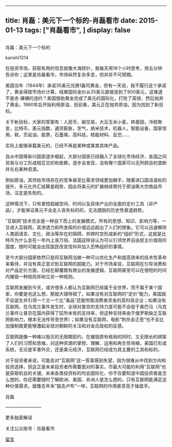 
---
title:  肖磊：美元下一个标的-肖磊看市
date: 2015-01-13
tags: ["肖磊看市", ]
display: false
---


## 



肖磊：美元下一个标的




kanshi1314




在投资市场，获取有用的信息就像大海捞针，我每天用18个小时思考，用五分钟告诉你；这里是肖磊看市，市场纵然复杂多变，但并非不可预期。


美国当年（1944年）承诺35美元兑换1盎司黄金，但有一天说，我不履行这个承诺了，黄金得按市场价计算，结果国际金价从35美元直接涨到了800美元，这难道不是赤 裸裸的违约？美国借助黄金完成了美元的国际化，打败了英镑，然后抛弃了黄金。1980年后开始利用原油，目前看，美元正在抛弃原油，因为找到了新目标。

关于新目标，大家的答案有：人民币，碳交易，大豆玉米小麦，转基因，冷核聚变，比特币，美元指数，通货膨胀，空气，纳米技术，机器人，智能设备，国家信用，税，页岩油，股票，石墨烯，高科技，核能材料、反恐……

实际上能够承载美元的，已经不再是某种或某类具体产品。

自从中国等新兴国家逐步崛起，大部分国家已经融入了全球化市场经济，各国之间贸易与分工形成相互交织和依赖，逐步会发现，没有哪个国家可以无所顾忌的垄断并左右某种资源。

例如原油，其供给市场存在的竞争甚至比需求领域更加棘手，随着进口国话语权的提升，多元化外汇结算是趋势，因此将美元的扩展继续寄托于原油等大宗商品市场，注定是失败的。

这种情况下，只有掌控超越空间、时间以及具体产业的全面的定价工具（非产品），才能保证美元不会走入丧失标的的，无法摆脱的历史性衰退趋势。

“互联网”技术完全是一种自下而上的发展模式，所有的思想、知识、影响力等，一旦进入互联网，其渗透力和所发挥的价值远远超出了人们的想象。它可以迅速解除人类因语言、文化、政治等存在的阻碍，并跨时空形成新的“组织”形式，这就是比特币为什么会在一年内上涨万倍、法国这样自认为可以引领世界自由民主价值观的国度，随时可能会出现国民改变信仰并加入恐怖组织的事情。

至今大部分国家依然只是将互联网当做一种可以优化生产和提高效率的技术性革命来看待，并没有真正意识到互联网的超能力。对于市场来说，互联网在引导消费和对产品定价方面，已经在颠覆既有商业的发展逻辑，互联网甚至可以在很短的时间内摧毁一种规则并树立另一种规则。

互联网发展到今天，或许很多人都认为互联网已经属于全世界，而不属于某个国家，你要是也这么想，那就大错特错了。如果没有对互联网的“定价”能力，美国就不会诞生并引领一个又一个比“毒品”还能吮吸消费者资金的高科技企业；如果没有互联网，在乌克兰事件发生时，全球对普京的支持力度可能不会低于奥巴马（乌克兰事件让普京在国内获得了前所未有的支持率，但这种支持率由于俄罗斯缺乏互联网影响力，根本无法传导至世界）；如果没有互联网，电影“刺杀金正恩”也不会比加强制裁更能够激起全球对朝鲜的关注和对金氏政权的反感。

互联网就像一种难以毁灭的无限期契约，在摧毁原有格局的同时，又无限长的绑架了人们的习惯和思维。对这种资源的掌控、理解、运用和再生性培植，美国已形成系统，无论是军事外交，还是美元经济，互联网已经成为其主要的工具和标的。

对于投资者来说，可能会对“互联网”这一答案感到失望，因为很难从中找到方向和投资选择，但这正是未来投资者所需要面对的事实，尽最大可能的利用“互联网”也是获取机会的关键。未来各类投资标的均会国际化，你不仅要知道中国投资者是怎么想的，你还需要随时了解欧洲、美国、非洲人是怎么想的，只有互联网能满足这种价值需求。就像去年末“狙击卢布”一样，互联网的作用甚至高于操盘手。

 

肖磊







————————



更多独家解读

关注公众账号：肖磊看市











[留言](javascript:;)


